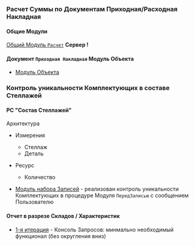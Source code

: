 
### Расчет Суммы по Документам Приходная/Расходная Накладная 
#### Общие Модули
[Общий Модуль `Расчет`](https://github.com/alex-dev-2020/SpecPlatform/commit/4551de10773db375f9390ae93592111009979776) **Сервер !** 

#### Документ `Приходная Накладная`  Модуль Объекта


- [Модуль  Объекта](https://github.com/alex-dev-2020/SpecPlatform/blob/master/Ex_Ticket_6/%D0%9F%D1%80%D0%B8%D1%85%D0%BE%D0%B4%D0%BD%D0%B0%D1%8F%D0%9D%D0%B0%D0%BA%D0%BB%D0%B0%D0%B4%D0%BD%D0%B0%D1%8F_%D0%9E%D0%B1%D1%80%D0%B0%D0%B1%D0%BE%D1%82%D0%BA%D0%B0%D0%9F%D1%80%D0%BE%D0%B2%D0%B5%D0%B5%D0%B4%D0%BD%D0%B8%D1%8F.bsl)


### Контроль уникальности Комплектующих в составе Стеллажей
#### РС "Состав Стеллажей"

Архитектура
- Измерения
   - Стеллаж
   - Деталь
- Ресурс
   - Количество

- [Модуль набора Записей](https://github.com/alex-dev-2020/SpecPlatform/commit/68a2f25d09f87f24d44d655088d24f574b4cbb76) - реализован контроль уникальности Комплектующих в процедуре Модуля `ПередЗаписью` с сообщением Пользователю


#### Отчет в разрезе Складов / Характеристик

- [1-я итерация](https://github.com/alex-dev-2020/SpecPlatform/commit/48a88fa19956d5d174b82852990e5ae972097efe) - Консоль Запросов: минмально  необходимый функционал (без округления вниз)